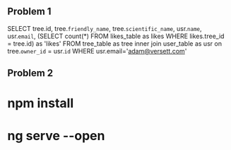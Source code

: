## Problem 1
SELECT 
	tree.id, 
	tree.`friendly_name`, 
	tree.`scientific_name`, 
	usr.`name`, 
	usr.`email`,
	(SELECT count(*) FROM likes_table as likes	 WHERE likes.tree_id = tree.id) as 'likes'
FROM tree_table as tree inner join user_table as usr on tree.`owner_id` = usr.`id`
WHERE usr.email='adam@versett.com'

## Problem 2
 # npm install
 # ng serve --open
